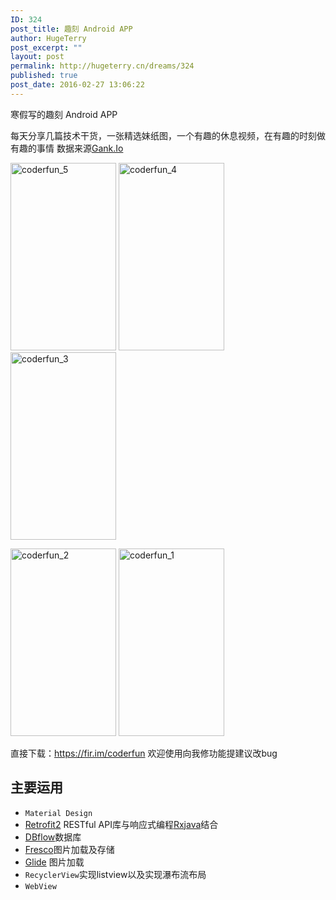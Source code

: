 ```yaml
---
ID: 324
post_title: 趣刻 Android APP
author: HugeTerry
post_excerpt: ""
layout: post
permalink: http://hugeterry.cn/dreams/324
published: true
post_date: 2016-02-27 13:06:22
---
```

寒假写的趣刻 Android APP

每天分享几篇技术干货，一张精选妹纸图，一个有趣的休息视频，在有趣的时刻做有趣的事情
数据来源<a href="http://gank.io/">Gank.Io</a>

<a href="http://www.hugeterry.cn/wp-content/uploads/2016/02/coderfun_5.jpg" rel="attachment wp-att-323"><img class="alignnone wp-image-323 size-medium" src="http://www.hugeterry.cn/wp-content/uploads/2016/02/coderfun_5-169x300.jpg" alt="coderfun_5" width="169" height="300" /></a> <a href="http://www.hugeterry.cn/wp-content/uploads/2016/02/coderfun_4.jpg" rel="attachment wp-att-322"><img class="alignnone wp-image-322 size-medium" src="http://www.hugeterry.cn/wp-content/uploads/2016/02/coderfun_4-169x300.jpg" alt="coderfun_4" width="169" height="300" /></a> <a href="http://www.hugeterry.cn/wp-content/uploads/2016/02/coderfun_3.jpg" rel="attachment wp-att-321"><img class="alignnone wp-image-321 size-medium" src="http://www.hugeterry.cn/wp-content/uploads/2016/02/coderfun_3-169x300.jpg" alt="coderfun_3" width="169" height="300" /></a>

<a href="http://www.hugeterry.cn/wp-content/uploads/2016/02/coderfun_2.jpg" rel="attachment wp-att-320"><img class="alignnone wp-image-320 size-medium" src="http://www.hugeterry.cn/wp-content/uploads/2016/02/coderfun_2-169x300.jpg" alt="coderfun_2" width="169" height="300" /></a> <a href="http://www.hugeterry.cn/wp-content/uploads/2016/02/coderfun_1.jpg" rel="attachment wp-att-319"><img class="alignnone wp-image-319 size-medium" src="http://www.hugeterry.cn/wp-content/uploads/2016/02/coderfun_1-169x300.jpg" alt="coderfun_1" width="169" height="300" /></a>

直接下载：<a href="https://fir.im/coderfun">https://fir.im/coderfun</a>
欢迎使用向我修功能提建议改bug
<h2>主要运用</h2>
<ul>
	<li><code>Material Design</code></li>
	<li><a href="https://square.github.io/retrofit/">Retrofit2</a> RESTful API库与响应式编程<a href="https://github.com/ReactiveX/RxJava">Rxjava</a>结合</li>
	<li><a href="https://github.com/Raizlabs/DBFlow">DBflow</a>数据库</li>
	<li><a href="http://fresco-cn.org/">Fresco</a>图片加载及存储</li>
	<li><a href="https://github.com/bumptech/glide">Glide</a> 图片加载</li>
	<li><code>RecyclerView</code>实现listview以及实现瀑布流布局</li>
	<li><code>WebView</code></li>
</ul>